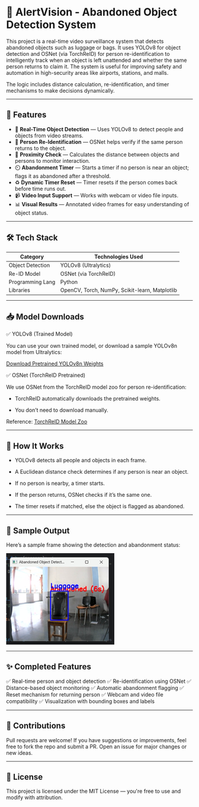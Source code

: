 # 🎥 AlertVision - Abandoned Object Detection System

This project is a real-time video surveillance system that detects abandoned objects such as luggage or bags. It uses YOLOv8 for object detection and OSNet (via TorchReID) for person re-identification to intelligently track when an object is left unattended and whether the same person returns to claim it. The system is useful for improving safety and automation in high-security areas like airports, stations, and malls.

The logic includes distance calculation, re-identification, and timer mechanisms to make decisions dynamically.

---

## 🚀 Features

- 🎯 **Real-Time Object Detection** — Uses YOLOv8 to detect people and objects from video streams.
- 🧠 **Person Re-Identification** — OSNet helps verify if the same person returns to the object.
- 📏 **Proximity Check** — Calculates the distance between objects and persons to monitor interaction.
- ⏲️ **Abandonment Timer** — Starts a timer if no person is near an object; flags it as abandoned after a threshold.
- ♻️ **Dynamic Timer Reset** — Timer resets if the person comes back before time runs out.
- 📹 **Video Input Support** — Works with webcam or video file inputs.
- 📊 **Visual Results** — Annotated video frames for easy understanding of object status.

---

## 🛠️ Tech Stack

| Category         | Technologies Used                                       |
|------------------|----------------------------------------------------------|
| Object Detection | YOLOv8 (Ultralytics)                                     |
| Re-ID Model      | OSNet (via TorchReID)                                |
| Programming Lang | Python                                                   |
| Libraries        | OpenCV, Torch, NumPy, Scikit-learn, Matplotlib |

---

## 📥 Model Downloads

✅ YOLOv8 (Trained Model)

You can use your own trained model, or download a sample YOLOv8n model from Ultralytics:

[Download Pretrained YOLOv8n Weights](https://github.com/ultralytics/ultralytics/releases)

✅ OSNet (TorchReID Pretrained)

We use OSNet from the TorchReID model zoo for person re-identification:

- TorchReID automatically downloads the pretrained weights.

- You don’t need to download manually.

Reference: [TorchReID Model Zoo](https://kaiyangzhou.github.io/deep-person-reid/MODEL_ZOO)

---

## 🧪 How It Works

- YOLOv8 detects all people and objects in each frame.

- A Euclidean distance check determines if any person is near an object.

- If no person is nearby, a timer starts.

- If the person returns, OSNet checks if it’s the same one.

- The timer resets if matched, else the object is flagged as abandoned.

---

## 📸 Sample Output

Here’s a sample frame showing the detection and abandonment status:

![Abandoned Object Detection Output](assets/output.png)

---

## ✨ Completed Features

✅ Real-time person and object detection
✅ Re-identification using OSNet
✅ Distance-based object monitoring
✅ Automatic abandonment flagging
✅ Reset mechanism for returning person
✅ Webcam and video file compatibility
✅ Visualization with bounding boxes and labels

---

## 🤝 Contributions

Pull requests are welcome! If you have suggestions or improvements, feel free to fork the repo and submit a PR. Open an issue for major changes or new ideas.

---

## 📜 License

This project is licensed under the MIT License — you're free to use and modify with attribution.

